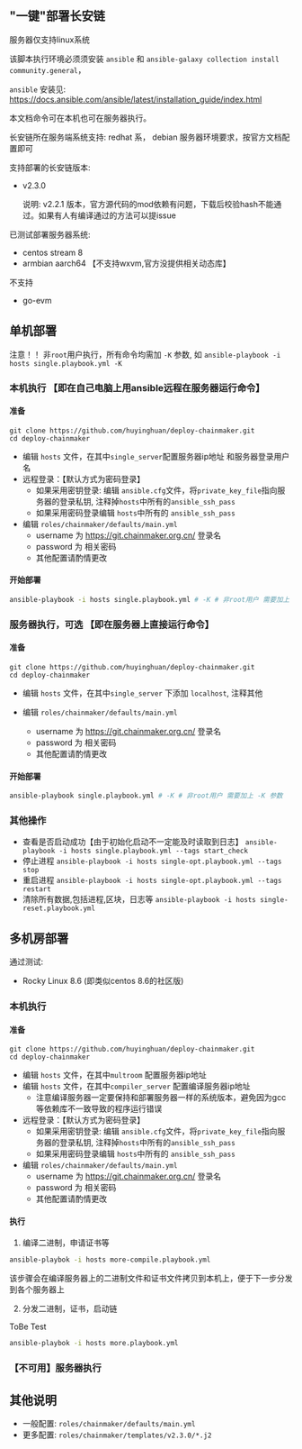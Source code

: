 ## "一键"部署长安链

服务器仅支持linux系统

该脚本执行环境必须须安装 `ansible` 和 `ansible-galaxy collection install community.general`，

`ansible` 安装见: https://docs.ansible.com/ansible/latest/installation_guide/index.html

本文档命令可在本机也可在服务器执行。

长安链所在服务端系统支持: redhat 系， debian
服务器环境要求，按官方文档配置即可

支持部署的长安链版本:

- v2.3.0
  
  说明: v2.2.1 版本，官方源代码的mod依赖有问题，下载后校验hash不能通过。如果有人有编译通过的方法可以提issue 

已测试部署服务器系统:

- centos stream 8
- armbian aarch64 【不支持wxvm,官方没提供相关动态库】

不支持 

- go-evm

## 单机部署

注意！！ 非`root`用户执行，所有命令均需加 `-K` 参数, 如 `ansible-playbook -i hosts single.playbook.yml -K`

### 本机执行 【即在自己电脑上用ansible远程在服务器运行命令】

#### 准备

```
git clone https://github.com/huyinghuan/deploy-chainmaker.git
cd deploy-chainmaker
```

- 编辑 `hosts` 文件，在其中`single_server`配置服务器ip地址 和服务器登录用户名 
- 远程登录：【默认方式为密码登录】
    - 如果采用密钥登录: 编辑 `ansible.cfg`文件，将`private_key_file`指向服务器的登录私钥, 注释掉`hosts`中所有的`ansible_ssh_pass`
    - 如果采用密码登录编辑 `hosts`中所有的 `ansible_ssh_pass`
- 编辑 `roles/chainmaker/defaults/main.yml` 
    - username 为 https://git.chainmaker.org.cn/ 登录名
    - password 为 相关密码
    - 其他配置请酌情更改

#### 开始部署

```bash
ansible-playbook -i hosts single.playbook.yml # -K # 非root用户 需要加上 -K 参数
```

### 服务器执行，可选 【即在服务器上直接运行命令】

#### 准备
```
git clone https://github.com/huyinghuan/deploy-chainmaker.git
cd deploy-chainmaker
```

- 编辑 `hosts` 文件，在其中`single_server` 下添加 `localhost`, 注释其他

- 编辑 `roles/chainmaker/defaults/main.yml` 
    - username 为 https://git.chainmaker.org.cn/ 登录名
    - password 为 相关密码
    - 其他配置请酌情更改

#### 开始部署

```bash
ansible-playbook single.playbook.yml # -K # 非root用户 需要加上 -K 参数
```

### 其他操作

- 查看是否启动成功【由于初始化启动不一定能及时读取到日志】 `ansible-playbook -i hosts single.playbook.yml --tags start_check`
- 停止进程 `ansible-playbook -i hosts single-opt.playbook.yml --tags stop`
- 重启进程 `ansible-playbook -i hosts single-opt.playbook.yml --tags restart`
- 清除所有数据,包括进程,区块，日志等 `ansible-playbook -i hosts single-reset.playbook.yml`
## 多机房部署

通过测试:

- Rocky Linux 8.6 (即类似centos 8.6的社区版)

### 本机执行

#### 准备

```
git clone https://github.com/huyinghuan/deploy-chainmaker.git
cd deploy-chainmaker
```

- 编辑 `hosts` 文件，在其中`multroom` 配置服务器ip地址
- 编辑 `hosts` 文件，在其中`compiler_server` 配置编译服务器ip地址
    - 注意编译服务器一定要保持和部署服务器一样的系统版本，避免因为gcc等依赖库不一致导致的程序运行错误
- 远程登录：【默认方式为密码登录】
    - 如果采用密钥登录: 编辑 `ansible.cfg`文件，将`private_key_file`指向服务器的登录私钥, 注释掉`hosts`中所有的`ansible_ssh_pass`
    - 如果采用密码登录编辑 `hosts`中所有的 `ansible_ssh_pass`
- 编辑 `roles/chainmaker/defaults/main.yml` 
    - username 为 https://git.chainmaker.org.cn/ 登录名
    - password 为 相关密码
    - 其他配置请酌情更改

#### 执行

1. 编译二进制，申请证书等

```bash
ansible-playbok -i hosts more-compile.playbook.yml
```

该步骤会在编译服务器上的二进制文件和证书文件拷贝到本机上，便于下一步分发到各个服务器上

2. 分发二进制，证书，启动链

ToBe Test

```bash
ansible-playbok -i hosts more.playbook.yml
```


### 【不可用】服务器执行

## 其他说明

- 一般配置:  `roles/chainmaker/defaults/main.yml`
- 更多配置: `roles/chainmaker/templates/v2.3.0/*.j2`